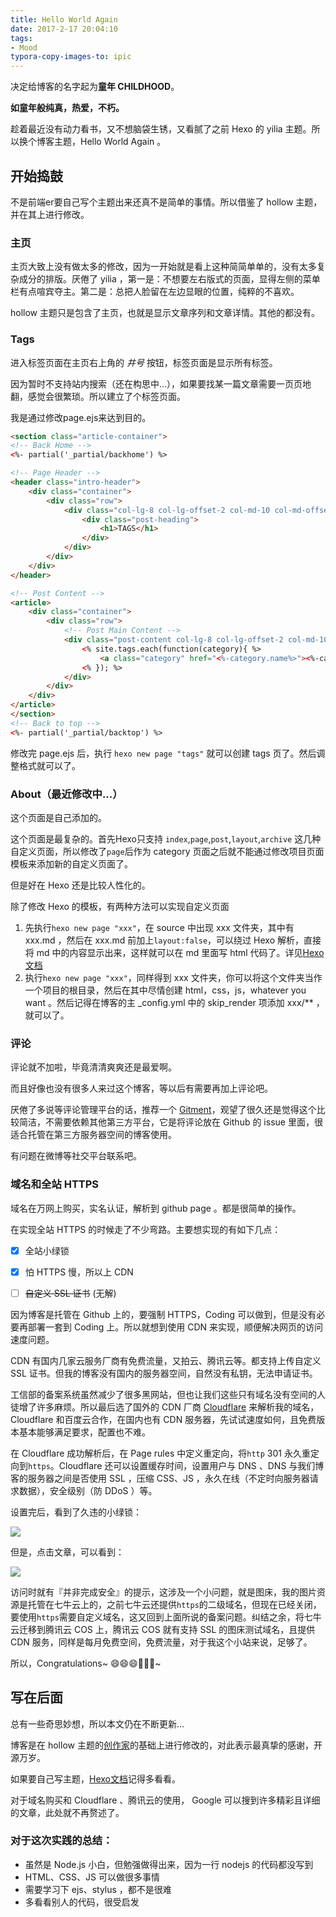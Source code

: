 ```yaml
---
title: Hello World Again
date: 2017-2-17 20:04:10
tags: 
- Mood
typora-copy-images-to: ipic
---
```

决定给博客的名字起为**童年 CHILDHOOD**。

**如童年般纯真，热爱，不朽。**

趁着最近没有动力看书，又不想脑袋生锈，又看腻了之前 Hexo 的 yilia 主题。所以换个博客主题，Hello World Again 。

<!-- more -->

## 开始捣鼓

不是前端er要自己写个主题出来还真不是简单的事情。所以借鉴了 hollow 主题，并在其上进行修改。

### 主页

主页大致上没有做太多的修改，因为一开始就是看上这种简简单单的，没有太多复杂成分的排版。厌倦了 yilia ，第一是：不想要左右版式的页面，显得左侧的菜单栏有点喧宾夺主。第二是：总把人脸留在左边显眼的位置，纯粹的不喜欢。

hollow 主题只是包含了主页，也就是显示文章序列和文章详情。其他的都没有。

### Tags

进入标签页面在主页右上角的 *井号* 按钮，标签页面是显示所有标签。

因为暂时不支持站内搜索（还在构思中...），如果要找某一篇文章需要一页页地翻，感觉会很繁琐。所以建立了个标签页面。

我是通过修改page.ejs来达到目的。

``` html
<section class="article-container">
<!-- Back Home -->
<%- partial('_partial/backhome') %>

<!-- Page Header -->
<header class="intro-header">
    <div class="container">
        <div class="row">
            <div class="col-lg-8 col-lg-offset-2 col-md-10 col-md-offset-1">
                <div class="post-heading">
                    <h1>TAGS</h1>
                </div>
            </div>
        </div>
    </div>
</header>

<!-- Post Content -->
<article>
    <div class="container">
        <div class="row">
            <!-- Post Main Content -->
            <div class="post-content col-lg-8 col-lg-offset-2 col-md-10 col-md-offset-1">
                <% site.tags.each(function(category){ %>
                    <a class="category" href="<%-category.name%>"><%-category.name%></a>
                <% }); %>
            </div>
        </div>
    </div>
</article>
</section>
<!-- Back to top -->
<%- partial('_partial/backtop') %>
```

修改完 page.ejs 后，执行 `hexo new page "tags"` 就可以创建 tags 页了。然后调整格式就可以了。

### About（最近修改中...）

这个页面是自己添加的。

这个页面是最复杂的。首先Hexo只支持 `index`,`page`,`post`,`layout`,`archive` 这几种自定义页面，所以修改了`page`后作为 category 页面之后就不能通过修改项目页面模板来添加新的自定义页面了。

但是好在 Hexo 还是比较人性化的。

除了修改 Hexo 的模板，有两种方法可以实现自定义页面

1. 先执行`hexo new page "xxx"`，在 source 中出现 xxx 文件夹，其中有 xxx.md ，然后在 xxx.md 前加上`layout:false`，可以绕过 Hexo 解析，直接将 md 中的内容显示出来，这样就可以在 md 里面写 html 代码了。详见[Hexo文档](https://hexo.io/zh-cn/docs/writing.html)
2. 执行`hexo new page "xxx"`，同样得到 xxx 文件夹，你可以将这个文件夹当作一个项目的根目录，然后在其中尽情创建 html，css，js，whatever you want 。然后记得在博客的主 _config.yml 中的 skip_render 项添加 xxx/** ，就可以了。

### 评论

评论就不加啦，毕竟清清爽爽还是最爱啊。

而且好像也没有很多人来过这个博客，等以后有需要再加上评论吧。

厌倦了多说等评论管理平台的话，推荐一个 [Gitment](https://github.com/imsun/gitment)，观望了很久还是觉得这个比较简洁，不需要依赖其他第三方平台，它是将评论放在 Github 的 issue 里面，很适合托管在第三方服务器空间的博客使用。

有问题在微博等社交平台联系吧。

### 域名和全站 HTTPS

域名在万网上购买，实名认证，解析到 github page 。都是很简单的操作。

在实现全站 HTTPS 的时候走了不少弯路。主要想实现的有如下几点：

- [x] 全站小绿锁


- [x] 怕 HTTPS 慢，所以上 CDN


- [ ] ~~自定义 SSL 证书~~ (无解)

因为博客是托管在 Github 上的，要强制 HTTPS，Coding 可以做到，但是没有必要再部署一套到 Coding 上。所以就想到使用 CDN 来实现，顺便解决网页的访问速度问题。

CDN 有国内几家云服务厂商有免费流量，又拍云、腾讯云等。都支持上传自定义 SSL 证书。但我的博客没有国内的服务器空间，自然没有私钥，无法申请证书。

工信部的备案系统虽然减少了很多黑网站，但也让我们这些只有域名没有空间的人徒增了许多麻烦。所以最后选了国外的 CDN 厂商 [Cloudflare](https://www.cloudflare.com/) 来解析我的域名，Cloudflare 和百度云合作，在国内也有 CDN 服务器，先试试速度如何，且免费版本基本能够满足要求，配置也不难。

在 Cloudflare 成功解析后，在 Page rules 中定义重定向，将`http` 301 永久重定向到`https`。Cloudflare 还可以设置缓存时间，设置用户与 DNS 、DNS 与我们博客的服务器之间是否使用 SSL ，压缩 CSS、JS ，永久在线（不定时向服务器请求数据），安全级别（防 DDoS ）等。

设置完后，看到了久违的小绿锁：

![](https://oaoa-1256157051.cos.ap-guangzhou.myqcloud.com/blog/rwfkq.png)

但是，点击文章，可以看到：

![](https://oaoa-1256157051.cos.ap-guangzhou.myqcloud.com/blog/dw1rg.png)

访问时就有『并非完成安全』的提示，这涉及一个小问题，就是图床，我的图片资源是托管在七牛云上的，之前七牛云还提供`https`的二级域名，但现在已经关闭，要使用`https`需要自定义域名，这又回到上面所说的备案问题。纠结之余，将七牛云迁移到腾讯云 COS 上，腾讯云 COS 就有支持 SSL 的图床测试域名，且提供 CDN 服务，同样是每月免费空间，免费流量，对于我这个小站来说，足够了。

所以，Congratulations~ 😄😄😄🎉🎉🎉~

## 写在后面

总有一些奇思妙想，所以本文仍在不断更新...

博客是在 hollow 主题的[创作家](https://github.com/zchen9/hexo-theme-hollow)的基础上进行修改的，对此表示最真挚的感谢，开源万岁。

如果要自己写主题，[Hexo文档](https://hexo.io/zh-cn/docs/writing.html)记得多看看。

对于域名购买和 Cloudflare 、腾讯云的使用， Google 可以搜到许多精彩且详细的文章，此处就不再赘述了。

### 对于这次实践的总结：

* 虽然是 Node.js 小白，但勉强做得出来，因为一行 nodejs 的代码都没写到
* HTML、CSS、JS 可以做很多事情
* 需要学习下 ejs、stylus ，都不是很难
* 多看看别人的代码，很受启发